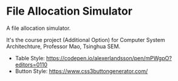 # File Allocation Simulator

A file allocation simulator.

It's the course project (Additional Option) for Computer System Architechture, Professor Mao, Tsinghua SEM.




- Table Style: https://codepen.io/alexerlandsson/pen/mPWgpO?editors=0110
- Button Style: https://www.css3buttongenerator.com/
